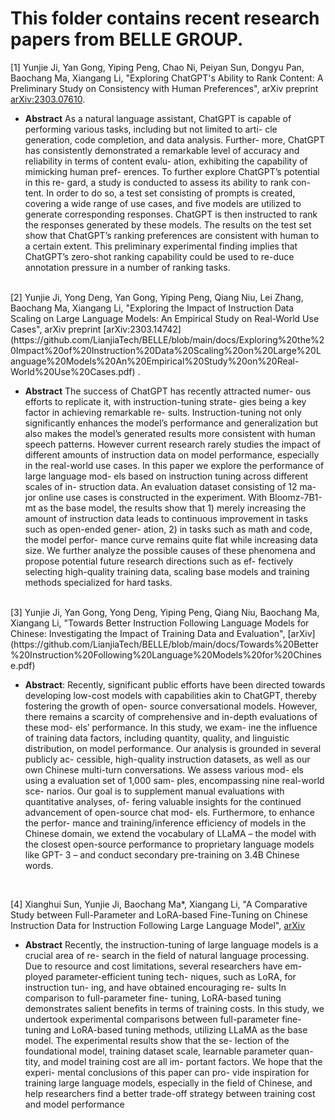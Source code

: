 # This folder contains recent research papers from BELLE GROUP.


[1] Yunjie Ji, Yan Gong, Yiping Peng, Chao Ni, Peiyan Sun, Dongyu Pan, Baochang Ma, Xiangang Li, "Exploring ChatGPT's Ability to Rank Content: A Preliminary Study on Consistency with Human Preferences", arXiv preprint [arXiv:2303.07610](https://github.com/LianjiaTech/BELLE/blob/main/docs/Exploring%20ChatGPT's%20Ability%20to%20Rank%20Content%20A%20Preliminary%20Study%20on%20Consistency%20with%20Human%20Preferences.pdf).

* **Abstract**
As a natural language assistant, ChatGPT is capable of performing various tasks, including but not limited to arti- cle generation, code completion, and data analysis. Further- more, ChatGPT has consistently demonstrated a remarkable level of accuracy and reliability in terms of content evalu- ation, exhibiting the capability of mimicking human pref- erences. To further explore ChatGPT’s potential in this re- gard, a study is conducted to assess its ability to rank con- tent. In order to do so, a test set consisting of prompts is created, covering a wide range of use cases, and five models are utilized to generate corresponding responses. ChatGPT is then instructed to rank the responses generated by these models. The results on the test set show that ChatGPT’s ranking preferences are consistent with human to a certain extent. This preliminary experimental finding implies that ChatGPT’s zero-shot ranking capability could be used to re-duce annotation pressure in a number of ranking tasks.

<br/>
[2] Yunjie Ji, Yong Deng, Yan Gong, Yiping Peng, Qiang Niu, Lei Zhang, Baochang Ma, Xiangang Li, "Exploring the Impact of Instruction Data Scaling on Large Language Models: An Empirical Study on Real-World Use Cases", arXiv preprint [arXiv:2303.14742](https://github.com/LianjiaTech/BELLE/blob/main/docs/Exploring%20the%20Impact%20of%20Instruction%20Data%20Scaling%20on%20Large%20Language%20Models%20An%20Empirical%20Study%20on%20Real-World%20Use%20Cases.pdf) .

* **Abstract**
The success of ChatGPT has recently attracted numer- ous efforts to replicate it, with instruction-tuning strate- gies being a key factor in achieving remarkable re- sults. Instruction-tuning not only significantly enhances the model’s performance and generalization but also makes the model’s generated results more consistent with human speech patterns. However current research rarely studies the impact of different amounts of instruction data on model performance, especially in the real-world use cases. In this paper we explore the performance of large language mod- els based on instruction tuning across different scales of in- struction data. An evaluation dataset consisting of 12 ma- jor online use cases is constructed in the experiment. With Bloomz-7B1-mt as the base model, the results show that 1) merely increasing the amount of instruction data leads to continuous improvement in tasks such as open-ended gener- ation, 2) in tasks such as math and code, the model perfor- mance curve remains quite flat while increasing data size. We further analyze the possible causes of these phenomena and propose potential future research directions such as ef- fectively selecting high-quality training data, scaling base models and training methods specialized for hard tasks.

<br/>
[3] Yunjie Ji, Yan Gong, Yong Deng, Yiping Peng, Qiang Niu, Baochang Ma, Xiangang Li, "Towards Better Instruction Following Language Models for Chinese: Investigating the Impact of Training Data and Evaluation", [arXiv](https://github.com/LianjiaTech/BELLE/blob/main/docs/Towards%20Better%20Instruction%20Following%20Language%20Models%20for%20Chinese.pdf)

* **Abstract**: 
Recently, significant public efforts have been directed towards developing low-cost models with capabilities akin to ChatGPT, thereby fostering the growth of open- source conversational models. However, there remains a scarcity of comprehensive and in-depth evaluations of these mod- els’ performance. In this study, we exam- ine the influence of training data factors, including quantity, quality, and linguistic distribution, on model performance. Our analysis is grounded in several publicly ac- cessible, high-quality instruction datasets, as well as our own Chinese multi-turn conversations. We assess various mod- els using a evaluation set of 1,000 sam- ples, encompassing nine real-world sce- narios. Our goal is to supplement manual evaluations with quantitative analyses, of- fering valuable insights for the continued advancement of open-source chat mod- els. Furthermore, to enhance the perfor- mance and training/inference efficiency of models in the Chinese domain, we extend the vocabulary of LLaMA – the model with the closest open-source performance to proprietary language models like GPT- 3 – and conduct secondary pre-training on 3.4B Chinese words.
<br/>

[4] Xianghui Sun, Yunjie Ji, Baochang Ma*, Xiangang Li, "A Comparative Study between Full-Parameter and LoRA-based Fine-Tuning on Chinese Instruction Data for Instruction Following Large Language Model", [arXiv](https://github.com/LianjiaTech/BELLE/blob/main/docs/A%20Comparative%20Study%20between%20Full-Parameter%20and%20LoRA-based.pdf)

* **Abstract**
Recently, the instruction-tuning of large language models is a crucial area of re- search in the field of natural language processing. Due to resource and cost limitations, several researchers have em- ployed parameter-efficient tuning tech- niques, such as LoRA, for instruction tun- ing, and have obtained encouraging re- sults In comparison to full-parameter fine- tuning, LoRA-based tuning demonstrates salient benefits in terms of training costs. In this study, we undertook experimental comparisons between full-parameter fine- tuning and LoRA-based tuning methods, utilizing LLaMA as the base model.
The experimental results show that the se- lection of the foundational model, training dataset scale, learnable parameter quan- tity, and model training cost are all im- portant factors. We hope that the experi- mental conclusions of this paper can pro- vide inspiration for training large language models, especially in the field of Chinese, and help researchers find a better trade-off strategy between training cost and model performance